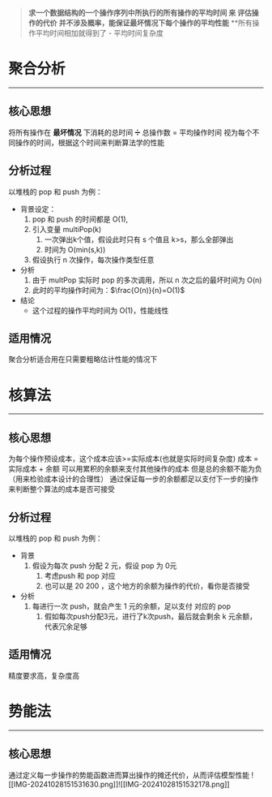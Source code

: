 > **求一个数据结构的一个操作序列中所执行的所有操作的平均时间 来 评估操作的代价** 
> **并不涉及概率，能保证最坏情况下每个操作的平均性能**
> **所有操作平均时间相加就得到了 - 平均时间复杂度

# 聚合分析
***
## 核心思想
将所有操作在 **最坏情况** 下消耗的总时间 ➗ 总操作数 = 平均操作时间 视为每个不同操作的时间，根据这个时间来判断算法学的性能

## 分析过程
以堆栈的 pop 和 push 为例：
- 背景设定：
	1. pop 和 push 的时间都是 O(1),
	2. 引入变量 multiPop(k)
		1. 一次弹出k个值，假设此时只有 s 个值且 k>s，那么全部弹出
		2. 时间为 O(min(s,k))
	3.  假设执行 n 次操作，每次操作类型任意
- 分析
	1. 由于 multPop 实际时 pop 的多次调用，所以 n 次之后的最坏时间为 O(n)
	2. 此时的平均操作时间为：$\frac{O(n)}{n}=O(1)$ 
- 结论
	- 这个过程的操作平均时间为 O(1)，性能线性

## 适用情况
聚合分析适合用在只需要粗略估计性能的情况下
	
# 核算法
***
## 核心思想
为每个操作预设成本，这个成本应该>=实际成本(也就是实际时间复杂度)
成本 = 实际成本 + 余额
可以用累积的余额来支付其他操作的成本
	但是总的余额不能为负（用来检验成本设计的合理性）
通过保证每一步的余额都足以支付下一步的操作来判断整个算法的成本是否可接受

## 分析过程
以堆栈的 pop 和 push 为例：
- 背景
	1. 假设为每次 push 分配 2 元，假设 pop 为 0元
		1. 考虑push 和 pop 对应
		2. 也可以是 20 200 ，这个地方的余额为操作的代价，看你是否接受
- 分析
	1. 每进行一次 push，就会产生 1 元的余额，足以支付 对应的 pop
		1. 假如每次push分配3元，进行了k次push，最后就会剩余 k 元余额，代表冗余足够

## 适用情况
精度要求高，复杂度高

# 势能法
***
## 核心思想
通过定义每一步操作的势能函数进而算出操作的摊还代价，从而评估模型性能
![[IMG-20241028151531630.png]]![[IMG-20241028151532178.png]]




